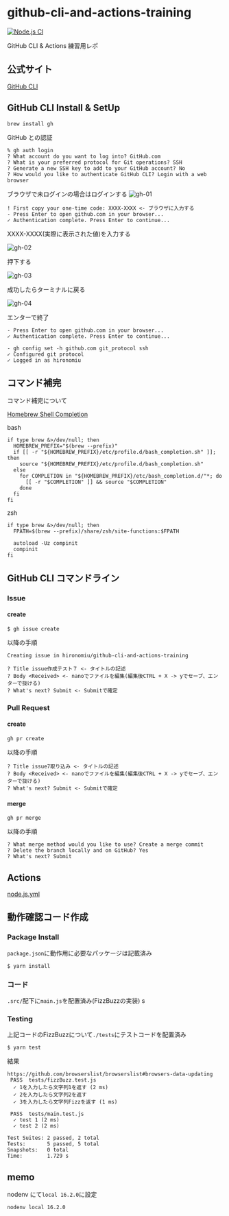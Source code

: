 # github-cli-and-actions-training

[![Node.js CI](https://github.com/hironomiu/github-cli-and-actions-training/actions/workflows/node.js.yml/badge.svg)](https://github.com/hironomiu/github-cli-and-actions-training/actions/workflows/node.js.yml)

GitHub CLI & Actions 練習用レポ

## 公式サイト

[GitHub CLI ](https://cli.github.com/)

## GitHub CLI Install & SetUp

```
brew install gh
```

GitHub との認証

```
% gh auth login
? What account do you want to log into? GitHub.com
? What is your preferred protocol for Git operations? SSH
? Generate a new SSH key to add to your GitHub account? No
? How would you like to authenticate GitHub CLI? Login with a web browser
```

ブラウザで未ログインの場合はログインする
![gh-01](./images/gh-01.png)

```
! First copy your one-time code: XXXX-XXXX <- ブラウザに入力する
- Press Enter to open github.com in your browser...
✓ Authentication complete. Press Enter to continue...
```

XXXX-XXXX(実際に表示された値)を入力する

![gh-02](./images/gh-02.png)

押下する

![gh-03](./images/gh-03.png)

成功したらターミナルに戻る

![gh-04](./images/gh-04.png)

エンターで終了

```
- Press Enter to open github.com in your browser...
✓ Authentication complete. Press Enter to continue...

- gh config set -h github.com git_protocol ssh
✓ Configured git protocol
✓ Logged in as hironomiu
```

## コマンド補完

コマンド補完について

[Homebrew Shell Completion](https://docs.brew.sh/Shell-Completion)

bash

```
if type brew &>/dev/null; then
  HOMEBREW_PREFIX="$(brew --prefix)"
  if [[ -r "${HOMEBREW_PREFIX}/etc/profile.d/bash_completion.sh" ]]; then
    source "${HOMEBREW_PREFIX}/etc/profile.d/bash_completion.sh"
  else
    for COMPLETION in "${HOMEBREW_PREFIX}/etc/bash_completion.d/"*; do
      [[ -r "$COMPLETION" ]] && source "$COMPLETION"
    done
  fi
fi
```

zsh

```
if type brew &>/dev/null; then
  FPATH=$(brew --prefix)/share/zsh/site-functions:$FPATH

  autoload -Uz compinit
  compinit
fi
```
## GitHub CLI コマンドライン

### Issue

#### create

```
$ gh issue create
```

以降の手順

```
Creating issue in hironomiu/github-cli-and-actions-training

? Title issue作成テスト７ <- タイトルの記述
? Body <Received> <- nanoでファイルを編集(編集後CTRL + X -> yでセーブ、エンターで抜ける)
? What's next? Submit <- Submitで確定
```

### Pull Request

#### create

```
gh pr create
```

以降の手順

```
? Title issue7取り込み <- タイトルの記述
? Body <Received> <- nanoでファイルを編集(編集後CTRL + X -> yでセーブ、エンターで抜ける)
? What's next? Submit <- Submitで確定
```

#### merge

```
gh pr merge
```

以降の手順

```
? What merge method would you like to use? Create a merge commit
? Delete the branch locally and on GitHub? Yes
? What's next? Submit
```

## Actions

[node.js.yml](./.github/workflows/node.js.yml)

## 動作確認コード作成

### Package Install

`package.json`に動作用に必要なパッケージは記載済み

```
$ yarn install
```

### コード

`.src/`配下に`main.js`を配置済み(FizzBuzzの実装)
s
### Testing

上記コードのFizzBuzzについて`./tests`にテストコードを配置済み

```
$ yarn test
```

結果
```
https://github.com/browserslist/browserslist#browsers-data-updating
 PASS  tests/fizzBuzz.test.js
  ✓ 1を入力したら文字列1を返す (2 ms)
  ✓ 2を入力したら文字列2を返す
  ✓ 3を入力したら文字列Fizzを返す (1 ms)

 PASS  tests/main.test.js
  ✓ test 1 (2 ms)
  ✓ test 2 (2 ms)

Test Suites: 2 passed, 2 total
Tests:       5 passed, 5 total
Snapshots:   0 total
Time:        1.729 s
```

## memo

nodenv にて`local 16.2.0`に設定

```
nodenv local 16.2.0
```

